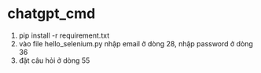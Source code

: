 # chatgpt_cmd
1. pip install -r requirement.txt
2. vào file hello_selenium.py nhập email ở dòng 28, nhập password ở dòng 36
3. đặt câu hỏi ở dòng 55
